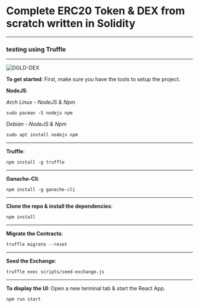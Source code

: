 # Complete ERC20 Token & DEX from scratch written in Solidity
*************************
### testing using Truffle
-------------------------
![DGLD-DEX](https://user-images.githubusercontent.com/81730792/123808908-266d9100-d8bf-11eb-9c70-6c3c9eca6f84.png)

__To get started__:
First, make sure you have the tools to setup the project.


__NodeJS__:

_Arch Linux - NodeJS & Npm_
```
sudo pacman -S nodejs npm
```
_Debian - NodeJS & Npm_
```
sudo apt install nodejs npm
```
---
__Truffle__:
```
npm install -g truffle
```
---
__Ganache-Cli__:
```
npm install -g ganache-cli
```
---
__Clone the repo & install the dependencies__:

```
npm install
```
---
__Migrate the Contracts__:
```
truffle migrate --reset
```
---
__Seed the Exchange__:
```
truffle exec scripts/seed-exchange.js
```
---
__To display the UI__:
Open a new terminal tab & start the React App.

```
npm run start
```
